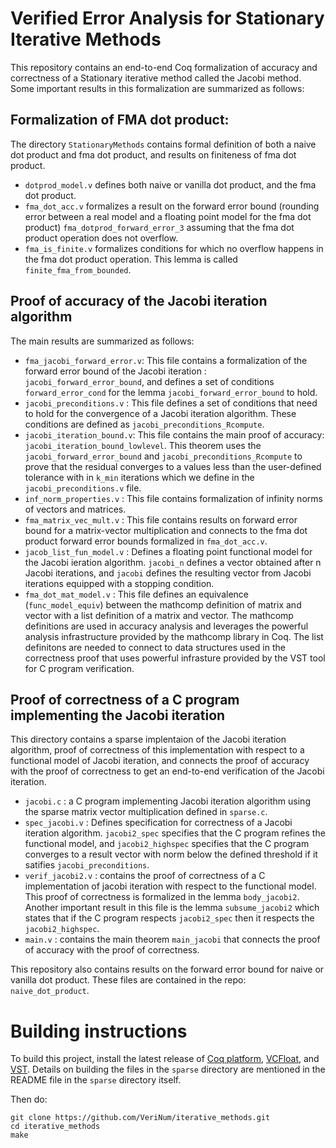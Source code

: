 # Verified Error Analysis for Stationary Iterative Methods

This repository contains an end-to-end Coq formalization of accuracy and correctness of a Stationary iterative method called the Jacobi method.
Some important results in this formalization are summarized as follows:

## Formalization of FMA dot product:
The directory `StationaryMethods` contains formal definition of both a naive dot product and fma dot product, and results on finiteness of fma dot product.

- `dotprod_model.v` defines both naive or vanilla dot product, and the fma dot product.
- `fma_dot_acc.v` formalizes a result on the forward error bound (rounding error between a real model and a floating point model for the fma dot product) 
`fma_dotprod_forward_error_3` assuming that the fma dot product operation does not overflow.
- `fma_is_finite.v` formalizes conditions for which no overflow happens in the fma dot product operation. This lemma is called `finite_fma_from_bounded`.


## Proof of accuracy of the Jacobi iteration algorithm
The main results are summarized as follows:
- `fma_jacobi_forward_error.v`: This file contains a formalization of the forward error bound of the Jacobi iteration : `jacobi_forward_error_bound`, and defines a set of
conditions `forward_error_cond` for the lemma `jacobi_forward_error_bound` to hold.
- `jacobi_preconditions.v` : This file defines a set of conditions that need to hold for the convergence of a Jacobi iteration algorithm. These conditions are defined as
`jacobi_preconditions_Rcompute`. 
- `jacobi_iteration_bound.v`: This file contains the main proof of accuracy: `jacobi_iteration_bound_lowlevel`. This theorem uses the `jacobi_forward_error_bound` and `jacobi_preconditions_Rcompute` to prove that the residual converges to a values less than the user-defined tolerance with in `k_min` iterations which we define in the `jacobi_preconditions.v` file.
- `inf_norm_properties.v` : This file contains formalization of infinity norms of vectors and matrices.
- `fma_matrix_vec_mult.v` : This file contains results on forward error bound for a matrix-vector multiplication and connects to the fma dot product forward error bounds formalized in `fma_dot_acc.v`.
- `jacob_list_fun_model.v` : Defines a floating point functional model for the Jacobi ieration algorithm. `jacobi_n` defines a vector obtained after n Jacobi iterations, and `jacobi` defines the resulting vector from Jacobi iterations equipped with a stopping condition.
- `fma_dot_mat_model.v` : This file defines an equivalence (`func_model_equiv`) between the mathcomp definition of matrix and vector with a list definition of a matrix and vector. The mathcomp definitions are used in accuracy analysis and leverages the powerful analysis infrastructure provided by the mathcomp library in Coq. The list
definitons are needed to connect to data structures used in the correctness proof that uses powerful infrasture provided by the VST tool for C program verification.


## Proof of correctness of a C program implementing the Jacobi iteration
This directory contains a sparse implentaion of the Jacobi iteration algorithm, proof of correctness of this implementation with respect to a functional model 
of Jacobi iteration, and connects the proof of accuracy with the proof of correctness to get an end-to-end verification of the Jacobi iteration.

- `jacobi.c` : a C program implementing Jacobi iteration algorithm using the sparse matrix vector multiplication defined in `sparse.c`.
- `spec_jacobi.v` : Defines specification for correctness of a Jacobi iteration algorithm. `jacobi2_spec` specifies that the C program refines the functional model, and 
`jacobi2_highspec` specifies that the C program converges to a result vector with norm below the defined threshold if it satifies `jacobi_preconditions`.
- `verif_jacobi2.v` : contains the proof of correctness of a C implementation of jacobi iteration with respect to the functional model. This proof of correctness is
formalized in the lemma `body_jacobi2`. Another important result in this file is the lemma `subsume_jacobi2` which states that if the C program respects `jacobi2_spec` then it respects the `jacobi2_highspec`.
- `main.v` : contains the main theorem `main_jacobi` that connects the proof of accuracy with the proof of correctness.

This repository also contains results on the forward error bound for naive or vanilla dot product. These files are contained in the repo: `naive_dot_product`.

# Building instructions
To build this project, install the latest release of [Coq platform](https://github.com/coq/platform), [VCFloat](https://github.com/VeriNum/vcfloat), and [VST](https://github.com/PrincetonUniversity/VST). Details on building the files in the `sparse` directory are mentioned in the README file in the `sparse` directory itself.

Then do:
```
git clone https://github.com/VeriNum/iterative_methods.git
cd iterative_methods
make
```


